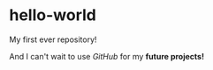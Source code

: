 # hello-world

My first ever repository!

And I can't wait to use *GitHub* for my **future projects!**
